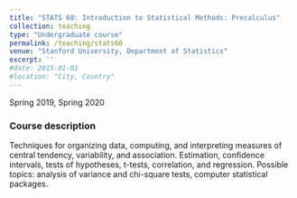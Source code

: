 ```yaml
---
title: "STATS 60: Introduction to Statistical Methods: Precalculus"
collection: teaching
type: "Undergraduate course"
permalink: /teaching/stats60
venue: "Stanford University, Department of Statistics"
excerpt: ''
#date: 2015-01-01
#location: "City, Country"
---
```


Spring 2019, Spring 2020

### Course description

Techniques for organizing data, computing, and interpreting measures of central tendency, variability, and association. Estimation, confidence intervals, tests of hypotheses, t-tests, correlation, and regression. Possible topics: analysis of variance and chi-square tests, computer statistical packages.
